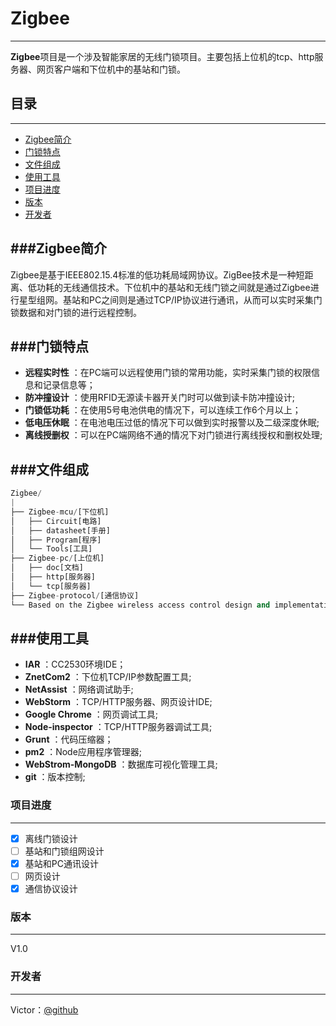 # Zigbee
-------------------
**Zigbee**项目是一个涉及智能家居的无线门锁项目。主要包括上位机的tcp、http服务器、网页客户端和下位机中的基站和门锁。
 
## 目录
-------------------
* [Zigbee简介](#Zigbee简介)
* [门锁特点](#门锁特点)
* [文件组成](#文件组成)
* [使用工具](#使用工具)
* [项目进度](#项目进度)
* [版本](#版本)
* [开发者](#开发者)

###Zigbee简介
-------------------
Zigbee是基于IEEE802.15.4标准的低功耗局域网协议。ZigBee技术是一种短距离、低功耗的无线通信技术。下位机中的基站和无线门锁之间就是通过Zigbee进行星型组网。基站和PC之间则是通过TCP/IP协议进行通讯，从而可以实时采集门锁数据和对门锁的进行远程控制。

###门锁特点
-------------------
- **远程实时性** ：在PC端可以远程使用门锁的常用功能，实时采集门锁的权限信息和记录信息等；
- **防冲撞设计** ：使用RFID无源读卡器开关门时可以做到读卡防冲撞设计;
-  **门锁低功耗** ：在使用5号电池供电的情况下，可以连续工作6个月以上；
- **低电压休眠** ：在电池电压过低的情况下可以做到实时报警以及二级深度休眠;
- **离线授删权** ：可以在PC端网络不通的情况下对门锁进行离线授权和删权处理;

###文件组成
-------------------
``` python
Zigbee/
| 
├── Zigbee-mcu/[下位机]
│   ├── Circuit[电路]
│   ├── datasheet[手册]
│   ├── Program[程序]
│   └── Tools[工具]
├── Zigbee-pc/[上位机]
│   ├── doc[文档]
│   ├── http[服务器]
│   └── tcp[服务器]
├── Zigbee-protocol/[通信协议]
└── Based on the Zigbee wireless access control design and implementation[PPT]
```
###使用工具
-------------------
- **IAR** ：CC2530环境IDE；
-  **ZnetCom2** ：下位机TCP/IP参数配置工具;
-  **NetAssist** ：网络调试助手;
- **WebStorm** ：TCP/HTTP服务器、网页设计IDE;
- **Google Chrome** ：网页调试工具;
- **Node-inspector** ：TCP/HTTP服务器调试工具;
-  **Grunt** ：代码压缩器；
- **pm2** ：Node应用程序管理器;
- **WebStrom-MongoDB** ：数据库可视化管理工具;
- **git** ：版本控制;

### 项目进度
-------------------
- [x] 离线门锁设计
- [ ] 基站和门锁组网设计
- [x] 基站和PC通讯设计
- [ ] 网页设计
- [x] 通信协议设计

### 版本
-------------------
V1.0

### 开发者
-------------------
Victor：[@github](https://github.com/Victor-Zxk)

